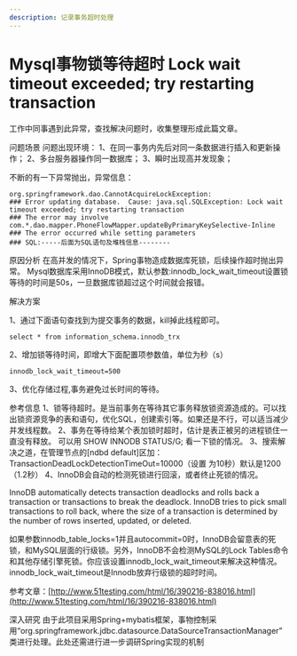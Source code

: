 ```yaml
---
description: 记录事务超时处理
---
```


# Mysql事物锁等待超时 Lock wait timeout exceeded; try restarting transaction

工作中同事遇到此异常，查找解决问题时，收集整理形成此篇文章。

问题场景 问题出现环境： 1、在同一事务内先后对同一条数据进行插入和更新操作； 2、多台服务器操作同一数据库； 3、瞬时出现高并发现象；

不断的有一下异常抛出，异常信息：

```text
org.springframework.dao.CannotAcquireLockException: 
### Error updating database.  Cause: java.sql.SQLException: Lock wait timeout exceeded; try restarting transaction
### The error may involve com.*.dao.mapper.PhoneFlowMapper.updateByPrimaryKeySelective-Inline
### The error occurred while setting parameters
### SQL:-----后面为SQL语句及堆栈信息--------
```

原因分析 在高并发的情况下，Spring事物造成数据库死锁，后续操作超时抛出异常。 Mysql数据库采用InnoDB模式，默认参数:innodb\_lock\_wait\_timeout设置锁等待的时间是50s，一旦数据库锁超过这个时间就会报错。

解决方案 

1、通过下面语句查找到为提交事务的数据，kill掉此线程即可。

`select * from information_schema.innodb_trx` 

2、增加锁等待时间，即增大下面配置项参数值，单位为秒（s）

`innodb_lock_wait_timeout=500` 

3、优化存储过程,事务避免过长时间的等待。

参考信息 1、锁等待超时。是当前事务在等待其它事务释放锁资源造成的。可以找出锁资源竞争的表和语句，优化SQL，创建索引等。如果还是不行，可以适当减少并发线程数。 2、事务在等待给某个表加锁时超时，估计是表正被另的进程锁住一直没有释放。 可以用 SHOW INNODB STATUS/G; 看一下锁的情况。 3、搜索解决之道，在管理节点的\[ndbd default\]区加： TransactionDeadLockDetectionTimeOut=10000（设置 为10秒）默认是1200（1.2秒） 4、InnoDB会自动的检测死锁进行回滚，或者终止死锁的情况。

InnoDB automatically detects transaction deadlocks and rolls back a transaction or transactions to break the deadlock. InnoDB tries to pick small transactions to roll back, where the size of a transaction is determined by the number of rows inserted, updated, or deleted.

如果参数innodb\_table\_locks=1并且autocommit=0时，InnoDB会留意表的死锁，和MySQL层面的行级锁。另外，InnoDB不会检测MySQL的Lock Tables命令和其他存储引擎死锁。你应该设置innodb\_lock\_wait\_timeout来解决这种情况。 innodb\_lock\_wait\_timeout是Innodb放弃行级锁的超时时间。

参考文章：[http://www.51testing.com/html/16/390216-838016.html](http://www.51testing.com/html/16/390216-838016.html)

深入研究 由于此项目采用Spring+mybatis框架，事物控制采用“org.springframework.jdbc.datasource.DataSourceTransactionManager”类进行处理。此处还需进行进一步调研Spring实现的机制

